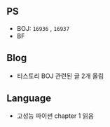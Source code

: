 ## PS

- BOJ: `16936` , `16937`
- BF

## Blog

- 티스토리 BOJ 관련된 글 2개 올림

## Language

- 고성능 파이썬 chapter 1 읽음
